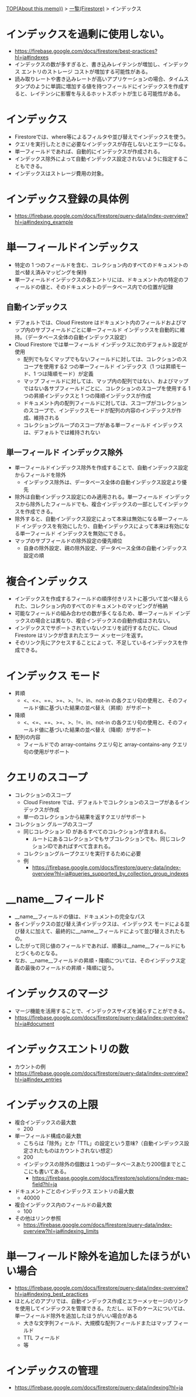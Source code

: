 [TOP(About this memo))](../README.md) > [一覧(Firestore)](./README.md) > インデックス


# インデックスを過剰に使用しない。
* https://firebase.google.com/docs/firestore/best-practices?hl=ja#indexes
* インデックスの数が多すぎると、書き込みレイテンシが増加し、インデックス エントリのストレージ コストが増加する可能性がある。
* 読み取りレートや書き込みレートが高いアプリケーションの場合、タイムスタンプのように単調に増加する値を持つフィールドにインデックスを作成すると、レイテンシに影響を与えるホットスポットが生じる可能性がある。

# インデックス
* Firestoreでは、where等によるフィルタや並び替えでインデックスを使う。
* クエリを実行したときに必要なインデックスが存在しないとエラーになる。
* 単一フィールドであれば、自動的にインデックスが作成される。
* インデックス除外によって自動インデックス設定されないように指定することもできる。
* インデックスはストレージ費用の対象。

# インデックス登録の具体例
* https://firebase.google.com/docs/firestore/query-data/index-overview?hl=ja#indexing_example

# 単一フィールドインデックス
* 特定の 1 つのフィールドを含む、コレクション内のすべてのドキュメントの並べ替え済みマッピングを保持
* 単一フィールドインデックスの各エントリには、ドキュメント内の特定のフィールドの値と、そのドキュメントのデータベース内での位置が記録
## 自動インデックス
* デフォルトでは、Cloud Firestore はドキュメント内のフィールドおよびマップ内のサブフィールドごとに単一フィールド インデックスを自動的に維持。（データベース全体の自動インデックス設定）
* Cloud Firestore では単一フィールド インデックスに次のデフォルト設定が使用
    * 配列でもなくマップでもないフィールドに対しては、コレクションのスコープを使用する2 つの単一フィールド インデックス（1 つは昇順モード、1 つは降順モード）が定義
    * マップ フィールドに対しては、マップ内の配列ではない、およびマップではない各サブフィールドごとに、コレクションのスコープを使用する 1 つの昇順インデックスと 1 つの降順インデックスが作成
    * ドキュメント内の配列フィールドに対しては、スコープがコレクションのスコープで、インデックスモードが配列の内容のインデックスが作成、維持される
    * コレクショングループのスコープがある単一フィールド インデックスは、デフォルトでは維持されない
## 単一フィールド インデックス除外
* 単一フィールドインデックス除外を作成することで、自動インデックス設定からフィールドを除外
    * インデックス除外は、データベース全体の自動インデックス設定より優先
* 除外は自動インデックス設定にのみ適用される。単一フィールド インデックスから除外したフィールドでも、複合インデックスの一部としてインデックスを作成できる。
* 除外すると、自動インデックス設定によって本来は無効になる単一フィールド インデックスを有効にしたり、自動インデックスによって本来は有効になる単一フィールド インデックスを無効にできる。
* マップのサブフィールドの除外設定の優先順位
    * 自身の除外設定、親の除外設定、データベース全体の自動インデックス設定の順

# 複合インデックス
* インデックスを作成するフィールドの順序付きリストに基づいて並べ替えられた、コレクション内のすべてのドキュメントのマッピングが格納
* 可能なフィールドの組み合わせの数が多くなるため、単一フィールド インデックスの場合とは異なり、複合インデックスの自動作成はされない。
* インデックスでサポートされていないクエリを試行するたびに、Cloud Firestore はリンクが含まれたエラー メッセージを返す。
* そのリンク先にアクセスすることによって、不足しているインデックスを作成できる。

# インデックス モード
* 昇順
    * <、<=、==、>=、>、!=、in、not-in の各クエリ句の使用と、そのフィールド値に基づいた結果の並べ替え（昇順）がサポート
* 降順
    * <、<=、==、>=、>、!=、in、not-in の各クエリ句の使用と、そのフィールド値に基づいた結果の並べ替え（降順）がサポート
* 配列の内容
    * フィールドでの array-contains クエリ句と array-contains-any クエリ句の使用がサポート

# クエリのスコープ
* コレクションのスコープ
    * Cloud Firestore では、デフォルトでコレクションのスコープがあるインデックスが作成
    * 単一のコレクションから結果を返すクエリがサポート
* コレクション グループのスコープ
    * 同じコレクション ID があるすべてのコレクションが含まれる。
        * ルートにあるコレクションでもサブコレクションでも、同じコレクションIDであればすべて含まれる。
    * コレクショングループクエリを実行するために必要
    * 例
        * https://firebase.google.com/docs/firestore/query-data/index-overview?hl=ja#queries_supported_by_collection_group_indexes

# __name__フィールド
* __name__フィールドの値は、ドキュメントの完全なパス
* 各インデックスの並び替え済インデックスは、インデックス モードによる並び替えに加えて、最終的に__name__フィールドによって並び替えされたもの。
* したがって同じ値のフィールドであれば、順番は__name__フィールドにもとづくものとなる。
* なお、__name__フィールドの昇順・降順については、そのインデックス定義の最後のフィールドの昇順・降順に従う。

# インデックスのマージ
* マージ機能を活用することで、インデックスサイズを減らすことができる。
* https://firebase.google.com/docs/firestore/query-data/index-overview?hl=ja#document

# インデックスエントリの数
* カウントの例
* https://firebase.google.com/docs/firestore/query-data/index-overview?hl=ja#index_entries

# インデックスの上限
* 複合インデックスの最大数
    * 200
* 単一フィールド構成の最大数 
    * こちらは「除外」とか「TTL」の設定という意味?（自動インデックス設定されたものはカウントされない想定）
    * 200
    * インデックスの除外の個数は１つのデータベースあたり200個までとここにも書いてある。
        * https://firebase.google.com/docs/firestore/solutions/index-map-field?hl=ja
* ドキュメントごとのインデックス エントリの最大数
    * 40000
* 複合インデックス内のフィールドの最大数
    * 100
* その他はリンク参照
    * https://firebase.google.com/docs/firestore/query-data/index-overview?hl=ja#indexing_limits

# 単一フィールド除外を追加したほうがいい場合
* https://firebase.google.com/docs/firestore/query-data/index-overview?hl=ja#indexing_best_practices
* ほとんどのアプリでは、自動インデックス作成とエラーメッセージのリンクを使用してインデックスを管理できる。ただし、以下のケースについては、単一フィールド除外を追加したほうがいい場合がある
    * 大きな文字列フィールド、大規模な配列フィールドまたはマップ フィールド
    * TTL フィールド
    * 等

# インデックスの管理
* https://firebase.google.com/docs/firestore/query-data/indexing?hl=ja

